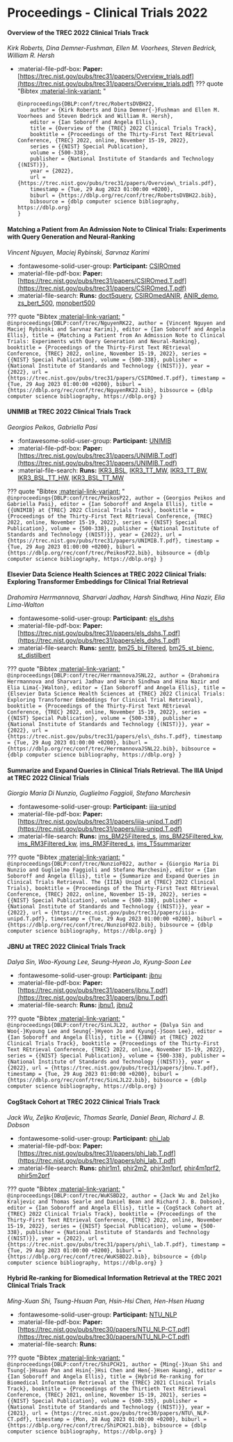 # Proceedings - Clinical Trials 2022 

#### Overview of the TREC 2022 Clinical Trials Track

_Kirk Roberts, Dina Demner-Fushman, Ellen M. Voorhees, Steven Bedrick, William R. Hersh_

- :material-file-pdf-box: **Paper:** [https://trec.nist.gov/pubs/trec31/papers/Overview_trials.pdf](https://trec.nist.gov/pubs/trec31/papers/Overview_trials.pdf)
??? quote "Bibtex [:material-link-variant:](https://dblp.org/rec/conf/trec/RobertsDVBH22.bib) "
	```
	@inproceedings{DBLP:conf/trec/RobertsDVBH22,
		author = {Kirk Roberts and Dina Demner{-}Fushman and Ellen M. Voorhees and Steven Bedrick and William R. Hersh},
		editor = {Ian Soboroff and Angela Ellis},
		title = {Overview of the {TREC} 2022 Clinical Trials Track},
		booktitle = {Proceedings of the Thirty-First Text REtrieval Conference, {TREC} 2022, online, November 15-19, 2022},
		series = {{NIST} Special Publication},
		volume = {500-338},
		publisher = {National Institute of Standards and Technology {(NIST)}},
		year = {2022},
		url = {https://trec.nist.gov/pubs/trec31/papers/Overview\_trials.pdf},
		timestamp = {Tue, 29 Aug 2023 01:00:00 +0200},
		biburl = {https://dblp.org/rec/conf/trec/RobertsDVBH22.bib},
		bibsource = {dblp computer science bibliography, https://dblp.org}
	}
	```

#### Matching a Patient from An Admission Note to Clinical Trials: Experiments  with Query Generation and Neural-Ranking

_Vincent Nguyen, Maciej Rybinski, Sarvnaz Karimi_

- :fontawesome-solid-user-group: **Participant:** [CSIROmed](./participants.md#csiromed)
- :material-file-pdf-box: **Paper:** [https://trec.nist.gov/pubs/trec31/papers/CSIROmed.T.pdf](https://trec.nist.gov/pubs/trec31/papers/CSIROmed.T.pdf)
- :material-file-search: **Runs:** [doct5query](./runs.md#doct5query), [CSIROmedANIR](./runs.md#csiromedanir), [ANIR_demo](./runs.md#anir_demo), [zs_bert_500](./runs.md#zs_bert_500), [monobert500](./runs.md#monobert500)

??? quote "Bibtex [:material-link-variant:](https://dblp.org/rec/conf/trec/NguyenRK22.bib) "
	```
	@inproceedings{DBLP:conf/trec/NguyenRK22,
		author = {Vincent Nguyen and Maciej Rybinski and Sarvnaz Karimi},
		editor = {Ian Soboroff and Angela Ellis},
		title = {Matching a Patient from An Admission Note to Clinical Trials: Experiments with Query Generation and Neural-Ranking},
		booktitle = {Proceedings of the Thirty-First Text REtrieval Conference, {TREC} 2022, online, November 15-19, 2022},
		series = {{NIST} Special Publication},
		volume = {500-338},
		publisher = {National Institute of Standards and Technology {(NIST)}},
		year = {2022},
		url = {https://trec.nist.gov/pubs/trec31/papers/CSIROmed.T.pdf},
		timestamp = {Tue, 29 Aug 2023 01:00:00 +0200},
		biburl = {https://dblp.org/rec/conf/trec/NguyenRK22.bib},
		bibsource = {dblp computer science bibliography, https://dblp.org}
	}
	```

#### UNIMIB at TREC 2022 Clinical Trials Track

_Georgios Peikos, Gabriella Pasi_

- :fontawesome-solid-user-group: **Participant:** [UNIMIB](./participants.md#unimib)
- :material-file-pdf-box: **Paper:** [https://trec.nist.gov/pubs/trec31/papers/UNIMIB.T.pdf](https://trec.nist.gov/pubs/trec31/papers/UNIMIB.T.pdf)
- :material-file-search: **Runs:** [IKR3_BSL](./runs.md#ikr3_bsl), [IKR3_TT_MW](./runs.md#ikr3_tt_mw), [IKR3_TT_BW](./runs.md#ikr3_tt_bw), [IKR3_BSL_TT_HW](./runs.md#ikr3_bsl_tt_hw), [IKR3_BSL_TT_MW](./runs.md#ikr3_bsl_tt_mw)

??? quote "Bibtex [:material-link-variant:](https://dblp.org/rec/conf/trec/PeikosP22.bib) "
	```
	@inproceedings{DBLP:conf/trec/PeikosP22,
		author = {Georgios Peikos and Gabriella Pasi},
		editor = {Ian Soboroff and Angela Ellis},
		title = {{UNIMIB} at {TREC} 2022 Clinical Trials Track},
		booktitle = {Proceedings of the Thirty-First Text REtrieval Conference, {TREC} 2022, online, November 15-19, 2022},
		series = {{NIST} Special Publication},
		volume = {500-338},
		publisher = {National Institute of Standards and Technology {(NIST)}},
		year = {2022},
		url = {https://trec.nist.gov/pubs/trec31/papers/UNIMIB.T.pdf},
		timestamp = {Tue, 29 Aug 2023 01:00:00 +0200},
		biburl = {https://dblp.org/rec/conf/trec/PeikosP22.bib},
		bibsource = {dblp computer science bibliography, https://dblp.org}
	}
	```

#### Elsevier Data Science Health Sciences at TREC 2022 Clinical Trials:  Exploring Transformer Embeddings for Clinical Trial Retrieval

_Drahomira Herrmannova, Sharvari Jadhav, Harsh Sindhwa, Hina Nazir, Elia Lima-Walton_

- :fontawesome-solid-user-group: **Participant:** [els_dshs](./participants.md#els_dshs)
- :material-file-pdf-box: **Paper:** [https://trec.nist.gov/pubs/trec31/papers/els_dshs.T.pdf](https://trec.nist.gov/pubs/trec31/papers/els_dshs.T.pdf)
- :material-file-search: **Runs:** [senttr](./runs.md#senttr), [bm25_bi_filtered](./runs.md#bm25_bi_filtered), [bm25_st_bienc](./runs.md#bm25_st_bienc), [st_distilbert](./runs.md#st_distilbert)

??? quote "Bibtex [:material-link-variant:](https://dblp.org/rec/conf/trec/HerrmannovaJSNL22.bib) "
	```
	@inproceedings{DBLP:conf/trec/HerrmannovaJSNL22,
		author = {Drahomira Herrmannova and Sharvari Jadhav and Harsh Sindhwa and Hina Nazir and Elia Lima{-}Walton},
		editor = {Ian Soboroff and Angela Ellis},
		title = {Elsevier Data Science Health Sciences at {TREC} 2022 Clinical Trials: Exploring Transformer Embeddings for Clinical Trial Retrieval},
		booktitle = {Proceedings of the Thirty-First Text REtrieval Conference, {TREC} 2022, online, November 15-19, 2022},
		series = {{NIST} Special Publication},
		volume = {500-338},
		publisher = {National Institute of Standards and Technology {(NIST)}},
		year = {2022},
		url = {https://trec.nist.gov/pubs/trec31/papers/els\_dshs.T.pdf},
		timestamp = {Tue, 29 Aug 2023 01:00:00 +0200},
		biburl = {https://dblp.org/rec/conf/trec/HerrmannovaJSNL22.bib},
		bibsource = {dblp computer science bibliography, https://dblp.org}
	}
	```

#### Summarize and Expand Queries in Clinical Trials Retrieval. The IIIA  Unipd at TREC 2022 Clinical Trials

_Giorgio Maria Di Nunzio, Guglielmo Faggioli, Stefano Marchesin_

- :fontawesome-solid-user-group: **Participant:** [iiia-unipd](./participants.md#iiia-unipd)
- :material-file-pdf-box: **Paper:** [https://trec.nist.gov/pubs/trec31/papers/iiia-unipd.T.pdf](https://trec.nist.gov/pubs/trec31/papers/iiia-unipd.T.pdf)
- :material-file-search: **Runs:** [ims_BM25Filtered_s](./runs.md#ims_bm25filtered_s), [ims_BM25Filtered_kw](./runs.md#ims_bm25filtered_kw), [ims_RM3Filtered_kw](./runs.md#ims_rm3filtered_kw), [ims_RM3Filtered_s](./runs.md#ims_rm3filtered_s), [ims_T5summarizer](./runs.md#ims_t5summarizer)

??? quote "Bibtex [:material-link-variant:](https://dblp.org/rec/conf/trec/NunzioF022.bib) "
	```
	@inproceedings{DBLP:conf/trec/NunzioF022,
		author = {Giorgio Maria Di Nunzio and Guglielmo Faggioli and Stefano Marchesin},
		editor = {Ian Soboroff and Angela Ellis},
		title = {Summarize and Expand Queries in Clinical Trials Retrieval. The {IIIA} Unipd at {TREC} 2022 Clinical Trials},
		booktitle = {Proceedings of the Thirty-First Text REtrieval Conference, {TREC} 2022, online, November 15-19, 2022},
		series = {{NIST} Special Publication},
		volume = {500-338},
		publisher = {National Institute of Standards and Technology {(NIST)}},
		year = {2022},
		url = {https://trec.nist.gov/pubs/trec31/papers/iiia-unipd.T.pdf},
		timestamp = {Tue, 29 Aug 2023 01:00:00 +0200},
		biburl = {https://dblp.org/rec/conf/trec/NunzioF022.bib},
		bibsource = {dblp computer science bibliography, https://dblp.org}
	}
	```

#### JBNU at TREC 2022 Clinical Trials Track

_Dalya Sin, Woo-Kyoung Lee, Seung-Hyeon Jo, Kyung-Soon Lee_

- :fontawesome-solid-user-group: **Participant:** [jbnu](./participants.md#jbnu)
- :material-file-pdf-box: **Paper:** [https://trec.nist.gov/pubs/trec31/papers/jbnu.T.pdf](https://trec.nist.gov/pubs/trec31/papers/jbnu.T.pdf)
- :material-file-search: **Runs:** [jbnu1](./runs.md#jbnu1), [jbnu2](./runs.md#jbnu2)

??? quote "Bibtex [:material-link-variant:](https://dblp.org/rec/conf/trec/SinLJL22.bib) "
	```
	@inproceedings{DBLP:conf/trec/SinLJL22,
		author = {Dalya Sin and Woo{-}Kyoung Lee and Seung{-}Hyeon Jo and Kyung{-}Soon Lee},
		editor = {Ian Soboroff and Angela Ellis},
		title = {{JBNU} at {TREC} 2022 Clinical Trials Track},
		booktitle = {Proceedings of the Thirty-First Text REtrieval Conference, {TREC} 2022, online, November 15-19, 2022},
		series = {{NIST} Special Publication},
		volume = {500-338},
		publisher = {National Institute of Standards and Technology {(NIST)}},
		year = {2022},
		url = {https://trec.nist.gov/pubs/trec31/papers/jbnu.T.pdf},
		timestamp = {Tue, 29 Aug 2023 01:00:00 +0200},
		biburl = {https://dblp.org/rec/conf/trec/SinLJL22.bib},
		bibsource = {dblp computer science bibliography, https://dblp.org}
	}
	```

#### CogStack Cohort at TREC 2022 Clinical Trials Track

_Jack Wu, Zeljko Kraljevic, Thomas Searle, Daniel Bean, Richard J. B. Dobson_

- :fontawesome-solid-user-group: **Participant:** [phi_lab](./participants.md#phi_lab)
- :material-file-pdf-box: **Paper:** [https://trec.nist.gov/pubs/trec31/papers/phi_lab.T.pdf](https://trec.nist.gov/pubs/trec31/papers/phi_lab.T.pdf)
- :material-file-search: **Runs:** [phir1m1](./runs.md#phir1m1), [phir2m2](./runs.md#phir2m2), [phir3m1prf](./runs.md#phir3m1prf), [phir4m1prf2](./runs.md#phir4m1prf2), [phir5m2prf](./runs.md#phir5m2prf)

??? quote "Bibtex [:material-link-variant:](https://dblp.org/rec/conf/trec/WuKSBD22.bib) "
	```
	@inproceedings{DBLP:conf/trec/WuKSBD22,
		author = {Jack Wu and Zeljko Kraljevic and Thomas Searle and Daniel Bean and Richard J. B. Dobson},
		editor = {Ian Soboroff and Angela Ellis},
		title = {CogStack Cohort at {TREC} 2022 Clinical Trials Track},
		booktitle = {Proceedings of the Thirty-First Text REtrieval Conference, {TREC} 2022, online, November 15-19, 2022},
		series = {{NIST} Special Publication},
		volume = {500-338},
		publisher = {National Institute of Standards and Technology {(NIST)}},
		year = {2022},
		url = {https://trec.nist.gov/pubs/trec31/papers/phi\_lab.T.pdf},
		timestamp = {Tue, 29 Aug 2023 01:00:00 +0200},
		biburl = {https://dblp.org/rec/conf/trec/WuKSBD22.bib},
		bibsource = {dblp computer science bibliography, https://dblp.org}
	}
	```

#### Hybrid Re-ranking for Biomedical Information Retrieval at the TREC  2021 Clinical Trials Track

_Ming-Xuan Shi, Tsung-Hsuan Pan, Hsin-Hsi Chen, Hen-Hsen Huang_

- :fontawesome-solid-user-group: **Participant:** [NTU_NLP](./participants.md#ntu_nlp)
- :material-file-pdf-box: **Paper:** [https://trec.nist.gov/pubs/trec30/papers/NTU_NLP-CT.pdf](https://trec.nist.gov/pubs/trec30/papers/NTU_NLP-CT.pdf)
- :material-file-search: **Runs:** 

??? quote "Bibtex [:material-link-variant:](https://dblp.org/rec/conf/trec/ShiPCH21.bib) "
	```
	@inproceedings{DBLP:conf/trec/ShiPCH21,
		author = {Ming{-}Xuan Shi and Tsung{-}Hsuan Pan and Hsin{-}Hsi Chen and Hen{-}Hsen Huang},
		editor = {Ian Soboroff and Angela Ellis},
		title = {Hybrid Re-ranking for Biomedical Information Retrieval at the {TREC} 2021 Clinical Trials Track},
		booktitle = {Proceedings of the Thirtieth Text REtrieval Conference, {TREC} 2021, online, November 15-19, 2021},
		series = {{NIST} Special Publication},
		volume = {500-335},
		publisher = {National Institute of Standards and Technology {(NIST)}},
		year = {2021},
		url = {https://trec.nist.gov/pubs/trec30/papers/NTU\_NLP-CT.pdf},
		timestamp = {Mon, 28 Aug 2023 01:00:00 +0200},
		biburl = {https://dblp.org/rec/conf/trec/ShiPCH21.bib},
		bibsource = {dblp computer science bibliography, https://dblp.org}
	}
	```

